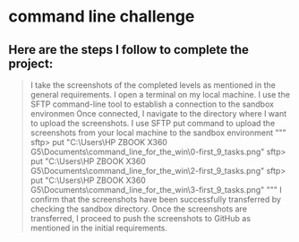 # command line challenge

## Here are the steps I follow to complete the project:
> I take the screenshots of the completed levels as mentioned in the general requirements.
> I open a terminal on my local machine.
> I use the SFTP command-line tool to establish a connection to the sandbox environmen
> Once connected, I navigate to the directory where I want to upload the screenshots.
> I use SFTP put command to upload the screenshots from your local machine to the sandbox environment
  > """
    sftp> put "C:\Users\HP ZBOOK X360 G5\Documents\command_line_for_the_win\0-first_9_tasks.png"
    sftp> put "C:\Users\HP ZBOOK X360 G5\Documents\command_line_for_the_win\2-first_9_tasks.png"
    sftp> put "C:\Users\HP ZBOOK X360 G5\Documents\command_line_for_the_win\3-first_9_tasks.png"
   """
> I confirm that the screenshots have been successfully transferred by checking the sandbox directory.
> Once the screenshots are transferred, I proceed to push the screenshots to GitHub as mentioned in the initial requirements.

